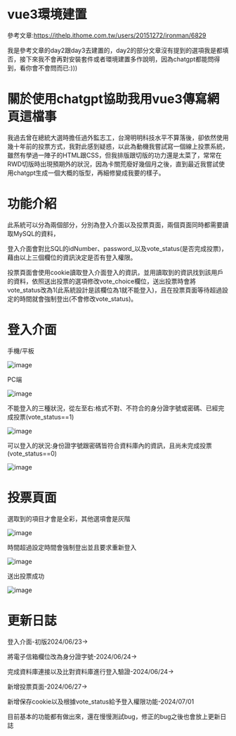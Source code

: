 # vue3環境建置
參考文章:https://ithelp.ithome.com.tw/users/20151272/ironman/6829

我是參考文章的day2跟day3去建置的，day2的部分文章沒有提到的選項我是都填否，接下來我不會再對安裝套件或者環境建置多作說明，因為chatgpt都能問得到，看你會不會問而已:)))

# 關於使用chatgpt協助我用vue3傳寫網頁這檔事
我過去曾在總統大選時擔任過外監志工，台灣明明科技水平不算落後，卻依然使用幾十年前的投票方式，我對此感到疑惑，以此為動機我嘗試寫一個線上投票系統，
雖然有學過一陣子的HTML跟CSS，但我排版跟切版的功力還是太菜了，常常在RWD切版時出現預期外的狀況，因為卡關荒廢好幾個月之後，直到最近我嘗試使用chatgpt生成一個大概的版型，再細修變成我要的樣子。

# 功能介紹
此系統可以分為兩個部分，分別為登入介面以及投票頁面，兩個頁面同時都需要讀取MySQL的資料，

登入介面會對比SQL的idNumber、password_以及vote_status(是否完成投票)，藉由以上三個欄位的資訊決定是否有登入權限。

投票頁面會使用cookie讀取登入介面登入的資訊，並用讀取到的資訊找到該用戶的資料，依照送出投票的選項修改vote_choice欄位，送出投票時會將vote_status改為1(此系統設計是該欄位為1就不能登入)，且在投票頁面等待超過設定的時間就會強制登出(不會修改vote_status)。


# 登入介面
手機/平板 

![image](https://github.com/Liang7414/vue3_project/blob/main/picture_github/%E5%9F%BA%E6%9C%AC%E5%8A%9F%E8%83%BD%E5%AE%8C%E6%88%90_PHONE%E7%99%BB%E5%85%A5.png)

PC端 

![image](https://github.com/Liang7414/vue3_project/blob/main/picture_github/%E5%9F%BA%E6%9C%AC%E5%8A%9F%E8%83%BD%E5%AE%8C%E6%88%90_PC%E7%99%BB%E5%85%A5.png)

不能登入的三種狀況，從左至右:格式不對、不符合的身分證字號或密碼、已經完成投票(vote_status==1)

![image](https://github.com/Liang7414/vue3_project/blob/main/picture_github/%E5%9F%BA%E6%9C%AC%E5%8A%9F%E8%83%BD%E5%AE%8C%E6%88%90_3%E7%A8%AE%E4%B8%8D%E8%83%BD%E7%99%BB%E5%85%A5%E7%9A%84%E7%8B%80%E6%B3%81.png)

可以登入的狀況:身份證字號跟密碼皆符合資料庫內的資訊，且尚未完成投票(vote_status==0)

![image](https://github.com/Liang7414/vue3_project/blob/main/picture_github/%E5%9F%BA%E6%9C%AC%E5%8A%9F%E8%83%BD%E5%AE%8C%E6%88%90_%E5%8F%AF%E4%BB%A5%E7%99%BB%E5%85%A5%E7%9A%84%E7%8B%80%E6%B3%81.png)

# 投票頁面
選取到的項目才會是全彩，其他選項會是灰階

![image](https://github.com/Liang7414/vue3_project/blob/main/picture_github/%E5%9F%BA%E6%9C%AC%E5%8A%9F%E8%83%BD%E5%AE%8C%E6%88%90_%E6%8A%95%E7%A5%A8%E9%A0%81%E9%9D%A2.png)

時間超過設定時間會強制登出並且要求重新登入

![image](https://github.com/Liang7414/vue3_project/blob/main/picture_github/%E5%9F%BA%E6%9C%AC%E5%8A%9F%E8%83%BD%E5%AE%8C%E6%88%90_cookie%E9%81%8E%E6%9C%9F.png)

送出投票成功

![image](https://github.com/Liang7414/vue3_project/blob/main/picture_github/%E5%9F%BA%E6%9C%AC%E5%8A%9F%E8%83%BD%E5%AE%8C%E6%88%90_%E9%80%81%E5%87%BA%E6%8A%95%E7%A5%A8.png)


# 更新日誌
登入介面-初版2024/06/23->

將電子信箱欄位改為身分證字號-2024/06/24->

完成資料庫連接以及比對資料庫進行登入驗證-2024/06/24->

新增投票頁面-2024/06/27->

新增保存cookie以及根據vote_status給予登入權限功能-2024/07/01

目前基本的功能都有做出來，還在慢慢測試bug，修正的bug之後也會放上更新日誌




